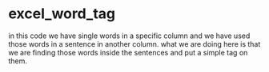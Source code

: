 # excel_word_tag
in this code we have single words in a specific column and we have used those words in a sentence in another column.
what we are doing here is that we are finding those words inside the sentences and put a simple tag on them.
